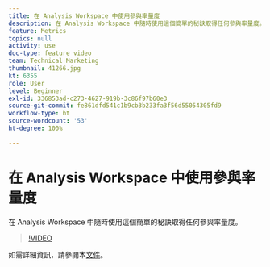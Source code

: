 ```yaml
---
title: 在 Analysis Workspace 中使用參與率量度
description: 在 Analysis Workspace 中隨時使用這個簡單的秘訣取得任何參與率量度。
feature: Metrics
topics: null
activity: use
doc-type: feature video
team: Technical Marketing
thumbnail: 41266.jpg
kt: 6355
role: User
level: Beginner
exl-id: 336853ad-c273-4627-919b-3c86f97b60e3
source-git-commit: fe861dfd541c1b9cb3b233fa3f56d55054305fd9
workflow-type: ht
source-wordcount: '53'
ht-degree: 100%

---
```


# 在 Analysis Workspace 中使用參與率量度

在 Analysis Workspace 中隨時使用這個簡單的秘訣取得任何參與率量度。

>[!VIDEO](https://video.tv.adobe.com/v/41266/?quality=12&learn=on)

如需詳細資訊，請參閱本[文件](https://experienceleague.adobe.com/docs/analytics/components/calculated-metrics/calcmetric-workflow/participation-metric.html?lang=zh-Hant)。
